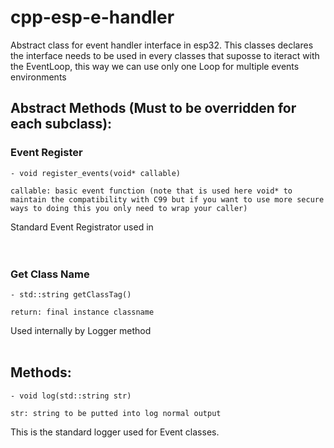 # cpp-esp-e-handler

Abstract class for event handler interface in esp32. This classes declares the interface needs to be used in every classes
that suposse to iteract with the EventLoop, this way we can use only one Loop for multiple events environments

## Abstract Methods (Must to be overridden for each subclass):

### Event Register  
   
    - void register_events(void* callable)

    callable: basic event function (note that is used here void* to maintain the compatibility with C99 but if you want to use more secure ways to doing this you only need to wrap your caller)
Standard Event Registrator used  in  
<br>
<br>

### Get Class Name 

    - std::string getClassTag()

    return: final instance classname
Used internally by Logger method
<br>
<br>

## Methods:

    - void log(std::string str)

    str: string to be putted into log normal output
This is the standard logger used for Event classes.

 